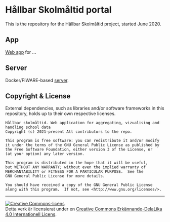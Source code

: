 # Hållbar Skolmåltid portal

This is the repository for the Hållbar Skolmåltid project, started June 2020.

## App

[Web app](app/README.md) for ...

## Server

Docker/FIWARE-based [server](server/README.md).

## Copyright & License
External dependencies, such as libraries and/or software frameworks in this repository, holds up to their own respective licenses.

```
Hållbar skolmåltid. Web application for aggregating, vizualising and handling school data
Copyright (c) 2021-present All contributors to the repo.

This program is free software: you can redistribute it and/or modify
it under the terms of the GNU General Public License as published by
the Free Software Foundation, either version 3 of the License, or
(at your option) any later version.

This program is distributed in the hope that it will be useful,
but WITHOUT ANY WARRANTY; without even the implied warranty of
MERCHANTABILITY or FITNESS FOR A PARTICULAR PURPOSE.  See the
GNU General Public License for more details.

You should have received a copy of the GNU General Public License
along with this program.  If not, see <http://www.gnu.org/licenses/>.
```


---
<a rel="license" href="http://creativecommons.org/licenses/by-sa/4.0/"><img alt="Creative Commons-licens" style="border-width:0" src="https://i.creativecommons.org/l/by-sa/4.0/88x31.png" /></a><br />Detta verk är licensierat under en <a rel="license" href="http://creativecommons.org/licenses/by-sa/4.0/">Creative Commons Erkännande-DelaLika 4.0 Internationell Licens</a>.
